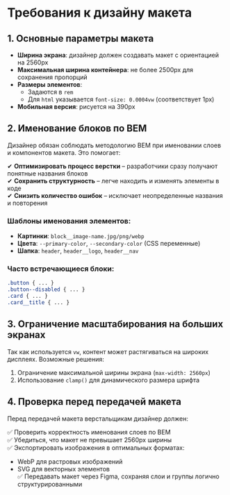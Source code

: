# Требования к дизайну макета

## 1. Основные параметры макета
- **Ширина экрана**: дизайнер должен создавать макет с ориентацией на 2560px
- **Максимальная ширина контейнера**: не более 2500px для сохранения пропорций
- **Размеры элементов**: 
  - Задаются в `rem`
  - Для `html` указывается `font-size: 0.0004vw` (соответствует 1px)
- **Мобильная версия**: рисуется на 390px

## 2. Именование блоков по BEM
Дизайнер обязан соблюдать методологию BEM при именовании слоев и компонентов макета. Это помогает:

✔ **Оптимизировать процесс верстки** – разработчики сразу получают понятные названия блоков  
✔ **Сохранить структурность** – легче находить и изменять элементы в коде  
✔ **Снизить количество ошибок** – исключает неопределенные названия и повторения  

### Шаблоны именования элементов:
- **Картинки**: `block__image-name.jpg/png/webp`
- **Цвета**: `--primary-color`, `--secondary-color` (CSS переменные)
- **Шапка**: `header`, `header__logo`, `header__nav`

### Часто встречающиеся блоки:
```css
.button { ... }
.button--disabled { ... }
.card { ... }
.card__title { ... }
```

## 3. Ограничение масштабирования на больших экранах
Так как используется `vw`, контент может растягиваться на широких дисплеях. Возможные решения:

1. Ограничение максимальной ширины экрана (`max-width: 2560px`)
2. Использование `clamp()` для динамического размера шрифта

## 4. Проверка перед передачей макета
Перед передачей макета верстальщикам дизайнер должен:

✅ Проверить корректность именования слоев по BEM  
✅ Убедиться, что макет не превышает 2560px ширины  
✅ Экспортировать изображения в оптимальных форматах:
   - WebP для растровых изображений
   - SVG для векторных элементов  
✅ Передавать макет через Figma, сохраняя слои и группы логично структурированными